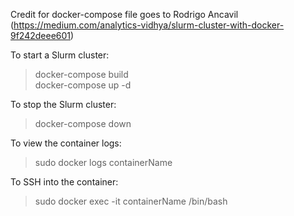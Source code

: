 Credit for docker-compose file goes to Rodrigo Ancavil (https://medium.com/analytics-vidhya/slurm-cluster-with-docker-9f242deee601)

To start a Slurm cluster:
> docker-compose build\
> docker-compose up -d

To stop the Slurm cluster:
> docker-compose down

To view the container logs:
> sudo docker logs containerName

To SSH into the container:
> sudo docker exec -it containerName /bin/bash

